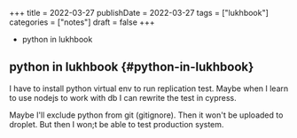 +++
title = 2022-03-27
publishDate = 2022-03-27
tags = ["lukhbook"]
categories = ["notes"]
draft = false
+++

-   python in lukhbook

<!--more-->


## python in lukhbook {#python-in-lukhbook}

I have to install python virtual env to run replication test.
Maybe when I learn to use nodejs to work with db I can
rewrite the test in cypress.

Maybe I'll exclude python from git (gitignore).
Then it won't be uploaded to droplet.
But then I won;t be able to test production system.